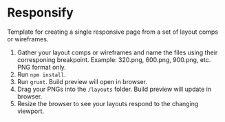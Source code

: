 Responsify
====

Template for creating a single responsive page from a set of layout comps or wireframes. 

1. Gather your layout comps or wireframes and name the files using their corresponing breakpoint. Example: 320.png, 600.png, 900.png, etc. PNG format only.
2. Run `npm install`.
3. Run `grunt`. Build preview will open in browser.
4. Drag your PNGs into the `/layouts` folder. Build preview will update in browser.
5. Resize the browser to see your layouts respond to the changing viewport.